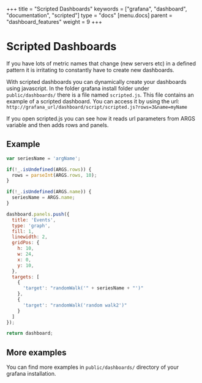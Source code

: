 +++
title = "Scripted Dashboards"
keywords = ["grafana", "dashboard", "documentation", "scripted"]
type = "docs"
[menu.docs]
parent = "dashboard_features"
weight = 9
+++


# Scripted Dashboards

If you have lots of metric names that change (new servers etc) in a defined pattern it is irritating to constantly have to create new dashboards.

With scripted dashboards you can dynamically create your dashboards using javascript. In the folder grafana install folder
under `public/dashboards/` there is a file named `scripted.js`. This file contains an example of a scripted dashboard. You can access it by using the url:
`http://grafana_url/dashboard/script/scripted.js?rows=3&name=myName`

If you open scripted.js you can see how it reads url parameters from ARGS variable and then adds rows and panels.

## Example

```javascript
var seriesName = 'argName';

if(!_.isUndefined(ARGS.rows)) {
  rows = parseInt(ARGS.rows, 10);
}

if(!_.isUndefined(ARGS.name)) {
  seriesName = ARGS.name;
}

dashboard.panels.push({
  title: 'Events',
  type: 'graph',
  fill: 1,
  linewidth: 2,
  gridPos: {
    h: 10,
    w: 24,
    x: 0,
    y: 10,
  },
  targets: [
    {
      'target': "randomWalk('" + seriesName + "')"
    },
    {
      'target': "randomWalk('random walk2')"
    }
  ]
});

return dashboard;
```

## More examples

You can find more examples in `public/dashboards/` directory of your grafana installation.
